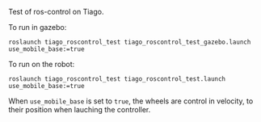 Test of ros-control on Tiago.

To run in gazebo:

    roslaunch tiago_roscontrol_test tiago_roscontrol_test_gazebo.launch use_mobile_base:=true

To run on the robot:

    roslaunch tiago_roscontrol_test tiago_roscontrol_test.launch use_mobile_base:=true

When `use_mobile_base` is set to `true`, the wheels are control in velocity, to their position when lauching the controller.
